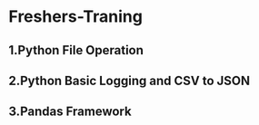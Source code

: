 # Freshers-Traning

## 1.Python File Operation
## 2.Python Basic Logging and CSV to JSON
## 3.Pandas Framework